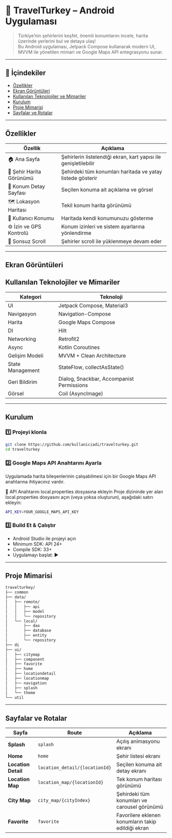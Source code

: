 # 📱 TravelTurkey – Android Uygulaması

> Türkiye’nin şehirlerini keşfet, önemli konumlarını incele, harita üzerinde yerlerini bul ve detaya ulaş!  
Bu Android uygulaması, Jetpack Compose kullanarak modern UI, MVVM ile yönetilen mimari ve Google Maps API entegrasyonu sunar.

---

## 📌 İçindekiler

- [Özellikler](#özellikler)
- [Ekran Görüntüleri](#ekran-görüntüleri)
- [Kullanılan Teknolojiler ve Mimariler](#kullanılan-teknolojiler-ve-mimariler)
- [Kurulum](#kurulum)
- [Proje Mimarisi](#proje-mimarisi)
- [Sayfalar ve Rotalar](#sayfalar-ve-rotalar)

---

## Özellikler

| Özellik | Açıklama |
|--------|----------|
| 🏠 Ana Sayfa | Şehirlerin listelendiği ekran, kart yapısı ile genişletilebilir |
| 📍 Şehir Harita Görünümü | Şehirdeki tüm konumları haritada ve yatay listede gösterir |
| 📌 Konum Detay Sayfası | Seçilen konuma ait açıklama ve görsel |
| 🗺️ Lokasyon Haritası | Tekil konum harita görünümü |
| 📲 Kullanıcı Konumu | Haritada kendi konumunuzu gösterme |
| ⚙️ İzin ve GPS Kontrolü | Konum izinleri ve sistem ayarlarına yönlendirme |
| 🔁 Sonsuz Scroll | Şehirler scroll ile yüklenmeye devam eder |

---

## Ekran Görüntüleri



## Kullanılan Teknolojiler ve Mimariler

| Kategori | Teknoloji |
|---------|-----------|
| UI | Jetpack Compose, Material3 |
| Navigasyon | Navigation-Compose |
| Harita | Google Maps Compose |
| DI | Hilt |
| Networking | Retrofit2 |
| Async | Kotlin Coroutines |
| Gelişim Modeli | MVVM + Clean Architecture |
| State Management | StateFlow, collectAsState() |
| Geri Bildirim | Dialog, Snackbar, Accompanist Permissions |
| Görsel | Coil (AsyncImage) |

---

## Kurulum

### 1️⃣ Projeyi klonla

```bash
git clone https://github.com/kullaniciadi/travelturkey.git
cd travelturkey
```
### 2️⃣ Google Maps API Anahtarını Ayarla
Uygulamada harita bileşenlerinin çalışabilmesi için bir Google Maps API anahtarına ihtiyacınız vardır.

📍 API Anahtarını local.properties dosyasına ekleyin
Proje dizininde yer alan local.properties dosyasını açın (veya yoksa oluşturun), aşağıdaki satırı ekleyin:
```bash
API_KEY=YOUR_GOOGLE_MAPS_API_KEY
```
### 3️⃣ Build Et & Çalıştır
 * Android Studio ile projeyi açın
 * Minimum SDK: API 24+
 * Compile SDK: 33+
 * Uygulamayı başlat: ▶️

---

## Proje Mimarisi
```bash
travelturkey/
├── common
├── data/
│   ├── remote/
│   │   ├── api
│   │   ├── model
│   │   └── repository
│   └── local/
│       ├── dao
│       ├── database
│       ├── entity
│       └── repository
├── di
├── ui/
│   ├── citymap
│   ├── component
│   ├── favorite
│   ├── home
│   ├── locationdetail
│   ├── locationmap
│   ├── navigation
│   ├── splash
│   └── theme
└── util
```

---

## Sayfalar ve Rotalar

| Sayfa             | Route                          | Açıklama                                      |
|-------------------|--------------------------------|-----------------------------------------------|
| **Splash**        | `splash`                       | Açılış animasyonu ekranı                      |
| **Home**          | `home`                         | Şehir listesi ekranı                          |
| **Location Detail** | `location_detail/{locationId}` | Seçilen konuma ait detay ekranı             |
| **Location Map**  | `location_map/{locationId}`    | Tek konum haritası görünümü                   |
| **City Map**      | `city_map/{cityIndex}`         | Şehirdeki tüm konumları ve carousel görünümü  |
| **Favorite**      | `favorite`                     | Favorilere eklenen konumların takip edildiği ekran |

